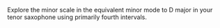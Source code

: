 Explore the minor scale in the equivalent minor mode to D major in your tenor saxophone using primarily fourth intervals.